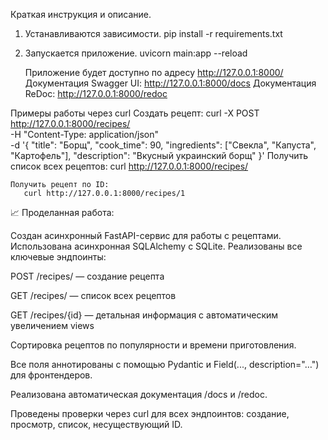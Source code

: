 Краткая инструкция и описание. 

1. Устанавливаются зависимости. 
    pip install -r requirements.txt

2. Запускается приложение. 
    uvicorn main:app --reload

    Приложение будет доступно по адресу http://127.0.0.1:8000/
    Документация Swagger UI: http://127.0.0.1:8000/docs
    Документация ReDoc: http://127.0.0.1:8000/redoc
    
    
Примеры работы через curl 
    Создать рецепт: 
            curl -X POST http://127.0.0.1:8000/recipes/ \
        -H "Content-Type: application/json" \
        -d '{
          "title": "Борщ",
          "cook_time": 90,
          "ingredients": ["Свекла", "Капуста", "Картофель"],
          "description": "Вкусный украинский борщ"
        }'
    Получить список всех рецептов:
      curl http://127.0.0.1:8000/recipes/
      
    Получить рецепт по ID:
       curl http://127.0.0.1:8000/recipes/1
       
      
📈 Проделанная работа:

Создан асинхронный FastAPI-сервис для работы с рецептами.
Использована асинхронная SQLAlchemy с SQLite.
Реализованы все ключевые эндпоинты:

POST /recipes/ — создание рецепта

GET /recipes/ — список всех рецептов

GET /recipes/{id} — детальная информация с автоматическим увеличением views

Сортировка рецептов по популярности и времени приготовления.

Все поля аннотированы с помощью Pydantic и Field(..., description="…") для фронтендеров.

Реализована автоматическая документация /docs и /redoc.

Проведены проверки через curl для всех эндпоинтов: создание, просмотр, список, несуществующий ID.


    
      
      

        
    
